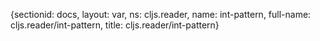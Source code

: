 {sectionid: docs, layout: var, ns: cljs.reader, name: int-pattern, full-name: cljs.reader/int-pattern,
  title: cljs.reader/int-pattern}
